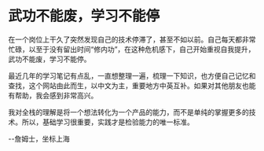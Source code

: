 # 武功不能废，学习不能停

在一个岗位上干久了突然发现自己的技术停滞了，甚至不如以前。自己每天都非常忙碌，以至于没有留出时间“修内功”，在这种危机感下，自己开始重视自我提升，武功不能废，学习不能停。

最近几年的学习笔记有点乱，一直想整理一遍，梳理一下知识，也方便自己记忆和查找，这个网站由此而生，以中文为主，重要地方中英互补。如果对其他朋友也能有帮助，我会感到非常高兴。

我对全栈的理解是将一个想法转化为一个产品的能力，而不是单纯的掌握更多的技术。所以，基础学习很重要，实践才是检验能力的唯一标准。

--詹姆士，坐标上海



